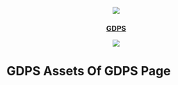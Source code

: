 <p align="center">
	<img src="https://stargalaxy2.ps.fhgdps.com/stargalaxygdps.png" />
	<h3 align="center">
		<a href="https://stargalaxy2.ps.fhgdps.com">GDPS</a>
	</h3>
</p>

<p align="center">
	<img src="https://stargalaxy2.ps.fhgdps.com/dashboard/icon.png" />
</p>

# GDPS Assets Of GDPS Page
